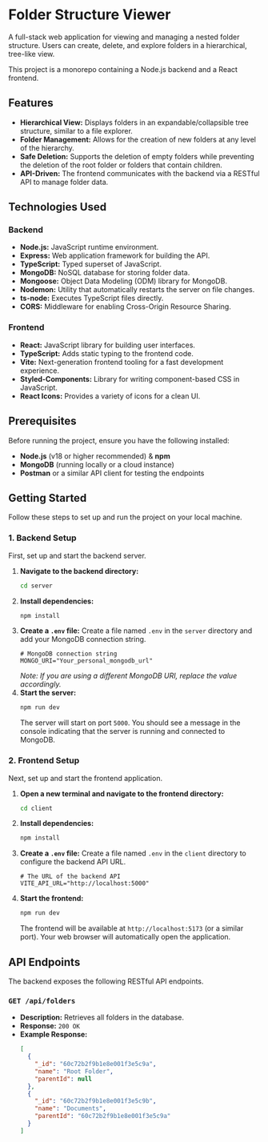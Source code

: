 # Folder Structure Viewer

A full-stack web application for viewing and managing a nested folder structure. Users can create, delete, and explore folders in a hierarchical, tree-like view.

This project is a monorepo containing a Node.js backend and a React frontend.

## Features

- **Hierarchical View:** Displays folders in an expandable/collapsible tree structure, similar to a file explorer.
- **Folder Management:** Allows for the creation of new folders at any level of the hierarchy.
- **Safe Deletion:** Supports the deletion of empty folders while preventing the deletion of the root folder or folders that contain children.
- **API-Driven:** The frontend communicates with the backend via a RESTful API to manage folder data.

## Technologies Used

### Backend
- **Node.js:** JavaScript runtime environment.
- **Express:** Web application framework for building the API.
- **TypeScript:** Typed superset of JavaScript.
- **MongoDB:** NoSQL database for storing folder data.
- **Mongoose:** Object Data Modeling (ODM) library for MongoDB.
- **Nodemon:** Utility that automatically restarts the server on file changes.
- **ts-node:** Executes TypeScript files directly.
- **CORS:** Middleware for enabling Cross-Origin Resource Sharing.

### Frontend
- **React:** JavaScript library for building user interfaces.
- **TypeScript:** Adds static typing to the frontend code.
- **Vite:** Next-generation frontend tooling for a fast development experience.
- **Styled-Components:** Library for writing component-based CSS in JavaScript.
- **React Icons:** Provides a variety of icons for a clean UI.

## Prerequisites

Before running the project, ensure you have the following installed:

- **Node.js** (v18 or higher recommended) & **npm**
- **MongoDB** (running locally or a cloud instance)
- **Postman** or a similar API client for testing the endpoints

## Getting Started

Follow these steps to set up and run the project on your local machine.

### 1. Backend Setup

First, set up and start the backend server.

1.  **Navigate to the backend directory:**
    ```bash
    cd server
    ```
2.  **Install dependencies:**
    ```bash
    npm install
    ```
3.  **Create a `.env` file:**
    Create a file named `.env` in the `server` directory and add your MongoDB connection string.
    ```env
    # MongoDB connection string
    MONGO_URI="Your_personal_mongodb_url"
    ```
    *Note: If you are using a different MongoDB URI, replace the value accordingly.*
4.  **Start the server:**
    ```bash
    npm run dev
    ```
    The server will start on port `5000`. You should see a message in the console indicating that the server is running and connected to MongoDB.

### 2. Frontend Setup

Next, set up and start the frontend application.

1.  **Open a new terminal and navigate to the frontend directory:**
    ```bash
    cd client
    ```
2.  **Install dependencies:**
    ```bash
    npm install
    ```
3.  **Create a `.env` file:**
    Create a file named `.env` in the `client` directory to configure the backend API URL.
    ```env
    # The URL of the backend API
    VITE_API_URL="http://localhost:5000"
    ```
4.  **Start the frontend:**
    ```bash
    npm run dev
    ```
    The frontend will be available at `http://localhost:5173` (or a similar port). Your web browser will automatically open the application.

## API Endpoints

The backend exposes the following RESTful API endpoints.

### `GET /api/folders`
- **Description:** Retrieves all folders in the database.
- **Response:** `200 OK`
- **Example Response:**
  ```json
  [
    {
      "_id": "60c72b2f9b1e8e001f3e5c9a",
      "name": "Root Folder",
      "parentId": null
    },
    {
      "_id": "60c72b2f9b1e8e001f3e5c9b",
      "name": "Documents",
      "parentId": "60c72b2f9b1e8e001f3e5c9a"
    }
  ]
